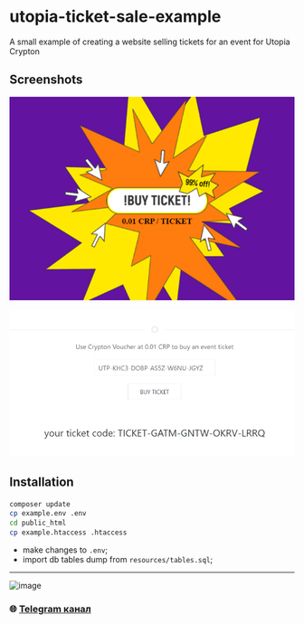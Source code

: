 # utopia-ticket-sale-example
A small example of creating a website selling tickets for an event for Utopia Crypton

## Screenshots

![screenshot](https://github.com/Sagleft/utopia-ticket-sale-example/raw/master/resources/screenshot1.png)

![screenshot](https://github.com/Sagleft/utopia-ticket-sale-example/raw/master/resources/screenshot2.png)

## Installation

```bash
composer update
cp example.env .env
cd public_html
cp example.htaccess .htaccess
```

* make changes to `.env`;
* import db tables dump from `resources/tables.sql`;

---

![image](https://github.com/Sagleft/Sagleft/raw/master/image.png)

### :globe_with_meridians: [Telegram канал](https://t.me/+VIvd8j6xvm9iMzhi)
